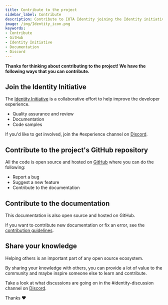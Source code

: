 ```yaml
---
title: Contribute to the project
sidebar_label: Contribute
description: Contribute to IOTA Identity joining the Identity initiative, via the projects GitHub repository, documentation or sharing your knowledge.
image: /img/Identity_icon.png
keywords:
- Contribute
- GitHub
- Identity Initiative
- Documentation
- Discord
---
```


**Thanks for thinking about contributing to the project! We have the following ways that you can contribute.**

## Join the Identity Initiative

The [Identity Initiative](https://github.com/iota-community/X-Team_IOTA_Identity) is a collaborative effort to help improve the developer experience.

- Quality assurance and review
- Documentation
- Code samples

If you'd like to get involved, join the #experience channel on [Discord](https://discord.iota.org).

## Contribute to the project's GitHub repository

All the code is open source and hosted on [GitHub](https://github.com/iotaledger/identity.rs) where you can do the following:

- Report a bug
- Suggest a new feature
- Contribute to the documentation

## Contribute to the documentation

This documentation is also open source and hosted on GitHub.

If you want to contribute new documentation or fix an error, see the [contribution guidelines](https://github.com/iotaledger/documentation/blob/develop/.github/CONTRIBUTING.md).

## Share your knowledge

Helping others is an important part of any open source ecosystem.

By sharing your knowledge with others, you can provide a lot of value to the community and maybe inspire someone else to learn and contribute.

Take a look at what discussions are going on in the #identity-discussion channel on [Discord](https://discord.iota.org).

Thanks :heart: